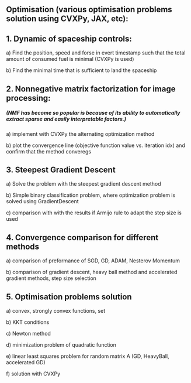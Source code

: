 ## Optimisation (various optimisation problems solution using CVXPy, JAX, etc):
## 1. Dynamic of spaceship controls:

  a) Find the position, speed and forse in evert timestamp such that the total amount of consumed fuel is minimal (CVXPy is used)
  
  b) Find the minimal time that is sufficient to land the spaceship

## 2. Nonnegative matrix factorization for image processing: 
##### (NMF has become so popular is because of its ability to automatically extract sparse and easily interpretable factors.)

  a) implement with CVXPy the alternating optimization method
  
  b) plot the convergence line (objective function value vs. iteration idx) and confirm that the method converegs

## 3. Steepest Gradient Descent

  a) Solve the problem with the steepest gradient descent method
  
  b) Simple binary classification problem, where optimization problem is solved using GradientDescent
  
  c) comparison with with the results if Armijo rule to adapt the step size is used
  
## 4. Convergence comparison for different methods

  a) comparison of preformance of SGD, GD, ADAM, Nesterov Momentum
  
  b) comparison of gradient descent, heavy ball method and accelerated gradient methods,  step size selection
  
## 5. Optimisation problems solution

  a) convex, strongly convex functions, set
  
  b) KKT conditions 
  
  c) Newton method 
  
  d) minimization problem of quadratic function
  
  e) linear least squares problem for random matrix A (GD, HeavyBall, accelerated GD)
  
  f) solution with CVXPy
 
